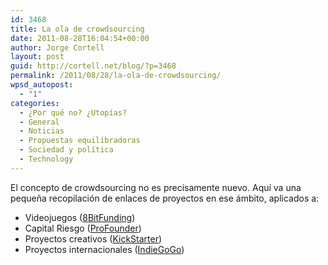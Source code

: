 ```yaml
---
id: 3468
title: La ola de crowdsourcing
date: 2011-08-28T16:04:54+00:00
author: Jorge Cortell
layout: post
guid: http://cortell.net/blog/?p=3468
permalink: /2011/08/28/la-ola-de-crowdsourcing/
wpsd_autopost:
  - "1"
categories:
  - ¿Por qué no? ¿Utopías?
  - General
  - Noticias
  - Propuestas equilibradoras
  - Sociedad y polí­tica
  - Technology
---
```

El concepto de crowdsourcing no es precisamente nuevo. Aquí va una pequeña recopilación de enlaces de proyectos en ese ámbito, aplicados a:

  * Videojuegos (<a title="http://8bitfunding.com/index.php" href="http://8bitfunding.com/index.php" target="_blank">8BitFunding</a>)
  * Capital Riesgo (<a title="https://www.profounder.com/" href="https://www.profounder.com/" target="_blank">ProFounder</a>)
  * Proyectos creativos (<a title="http://www.kickstarter.com/" href="http://www.kickstarter.com/" target="_blank">KickStarter</a>)
  * Proyectos internacionales (<a title="http://www.indiegogo.com/" href="http://www.indiegogo.com/" target="_blank">IndieGoGo</a>)

&nbsp;